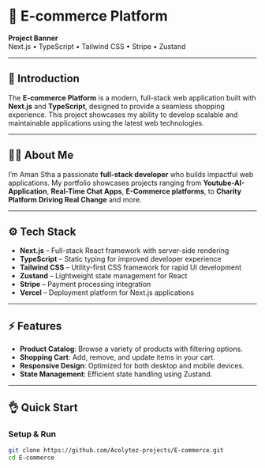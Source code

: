 # 🛒 E-commerce Platform

**Project Banner**  
Next.js • TypeScript • Tailwind CSS • Stripe • Zustand

---

## 🚀 Introduction

The **E-commerce Platform** is a modern, full-stack web application built with **Next.js** and **TypeScript**, designed to provide a seamless shopping experience. This project showcases my ability to develop scalable and maintainable applications using the latest web technologies.

---

## 👨‍💻 About Me  

I’m Aman Stha a passionate **full-stack developer** who builds impactful web applications. My portfolio showcases projects ranging from **Youtube-AI-Application**, **Real-Time Chat Apps**, **E-Commerce platforms**, to **Charity Platform Driving Real Change** and more.

---

## ⚙️ Tech Stack

- **Next.js** – Full-stack React framework with server-side rendering  
- **TypeScript** – Static typing for improved developer experience  
- **Tailwind CSS** – Utility-first CSS framework for rapid UI development  
- **Zustand** – Lightweight state management for React  
- **Stripe** – Payment processing integration 
- **Vercel** – Deployment platform for Next.js applications  

---

## ⚡️ Features

- **Product Catalog**: Browse a variety of products with filtering options.  
- **Shopping Cart**: Add, remove, and update items in your cart.  
- **Responsive Design**: Optimized for both desktop and mobile devices.  
- **State Management**: Efficient state handling using Zustand.  

---

## 👌 Quick Start 

### Setup & Run

```bash
git clone https://github.com/Acolytez-projects/E-commerce.git
cd E-commerce
